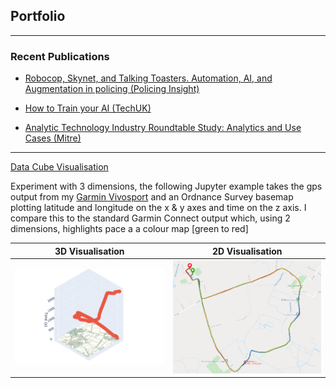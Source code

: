 <link rel="stylesheet" href="css/md.css">

## Portfolio

---

### Recent Publications 

- [Robocop, Skynet, and Talking Toasters. Automation, AI, and Augmentation in policing (Policing Insight)](https://policinginsight.com/features/robocop-skynet-and-talking-toasters-automation-ai-and-augmentation-in-policing/)


- [How to Train your AI (TechUK)](https://www.techuk.org/resource/how-to-train-your-ai.html)

- [Analytic Technology Industry Roundtable Study: Analytics and Use Cases (Mitre)](http://www.technologyroundtable.org/pdfs/Analytics_and_Use_Cases_Study_IBM_SAS_11_25_16.pdf)

---
[Data Cube Visualisation](/pages/datacube.md)

Experiment with 3 dimensions, the following Jupyter example takes the gps output from my [Garmin Vivosport](https://support.garmin.com/en-US/?identifier=563441244&tab=topics) and an Ordnance Survey basemap plotting latitude and longitude on the x & y axes and time on the z axis. I compare this to the standard Garmin Connect output which, using 2 dimensions, highlights pace a a colour map [green to red]  

| 3D Visualisation            | 2D Visualisation        |
| :-----------:               | :-----------: |
| <a href="/pages/datacube.html"><img src="images/datacube/datacube.png"  class="inline-img"  /></a>      | <a href="/pages/datacube.html"><img src="images/datacube/2drunning.png" class="inline-img" /></a>       |




